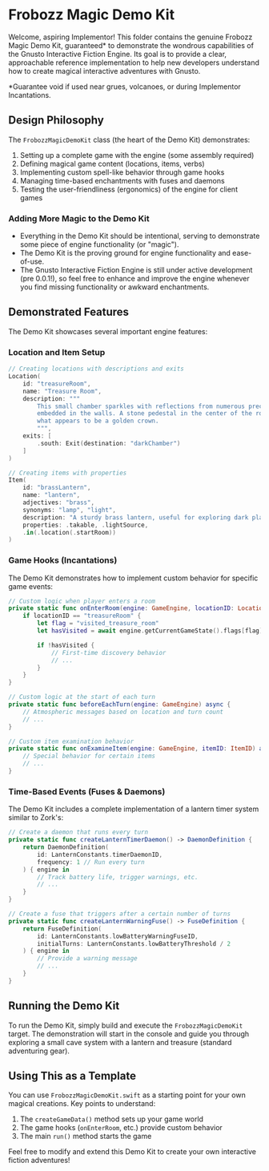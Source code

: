 # Frobozz Magic Demo Kit

Welcome, aspiring Implementor! This folder contains the genuine Frobozz Magic Demo Kit, guaranteed\* to demonstrate the wondrous capabilities of the Gnusto Interactive Fiction Engine. Its goal is to provide a clear, approachable reference implementation to help new developers understand how to create magical interactive adventures with Gnusto.

\*Guarantee void if used near grues, volcanoes, or during Implementor Incantations.

## Design Philosophy

The `FrobozzMagicDemoKit` class (the heart of the Demo Kit) demonstrates:

1. Setting up a complete game with the engine (some assembly required)
2. Defining magical game content (locations, items, verbs)
3. Implementing custom spell-like behavior through game hooks
4. Managing time-based enchantments with fuses and daemons
5. Testing the user-friendliness (ergonomics) of the engine for client games

### Adding More Magic to the Demo Kit

- Everything in the Demo Kit should be intentional, serving to demonstrate some piece of engine functionality (or "magic").
- The Demo Kit is the proving ground for engine functionality and ease-of-use.
- The Gnusto Interactive Fiction Engine is still under active development (pre 0.0.1!), so feel free to enhance and improve the engine whenever you find missing functionality or awkward enchantments.

## Demonstrated Features

The Demo Kit showcases several important engine features:

### Location and Item Setup

```swift
// Creating locations with descriptions and exits
Location(
    id: "treasureRoom",
    name: "Treasure Room",
    description: """
        This small chamber sparkles with reflections from numerous precious gems \
        embedded in the walls. A stone pedestal in the center of the room holds \
        what appears to be a golden crown.
        """,
    exits: [
        .south: Exit(destination: "darkChamber")
    ]
)

// Creating items with properties
Item(
    id: "brassLantern",
    name: "lantern",
    adjectives: "brass",
    synonyms: "lamp", "light",
    description: "A sturdy brass lantern, useful for exploring dark places.",
    properties: .takable, .lightSource,
    .in(.location(.startRoom))
)
```

### Game Hooks (Incantations)

The Demo Kit demonstrates how to implement custom behavior for specific game events:

```swift
// Custom logic when player enters a room
private static func onEnterRoom(engine: GameEngine, locationID: LocationID) async {
    if locationID == "treasureRoom" {
        let flag = "visited_treasure_room"
        let hasVisited = await engine.getCurrentGameState().flags[flag] ?? false

        if !hasVisited {
            // First-time discovery behavior
            // ...
        }
    }
}

// Custom logic at the start of each turn
private static func beforeEachTurn(engine: GameEngine) async {
    // Atmospheric messages based on location and turn count
    // ...
}

// Custom item examination behavior
private static func onExamineItem(engine: GameEngine, itemID: ItemID) async -> Bool {
    // Special behavior for certain items
    // ...
}
```

### Time-Based Events (Fuses & Daemons)

The Demo Kit includes a complete implementation of a lantern timer system similar to Zork's:

```swift
// Create a daemon that runs every turn
private static func createLanternTimerDaemon() -> DaemonDefinition {
    return DaemonDefinition(
        id: LanternConstants.timerDaemonID,
        frequency: 1 // Run every turn
    ) { engine in
        // Track battery life, trigger warnings, etc.
        // ...
    }
}

// Create a fuse that triggers after a certain number of turns
private static func createLanternWarningFuse() -> FuseDefinition {
    return FuseDefinition(
        id: LanternConstants.lowBatteryWarningFuseID,
        initialTurns: LanternConstants.lowBatteryThreshold / 2
    ) { engine in
        // Provide a warning message
        // ...
    }
}
```

## Running the Demo Kit

To run the Demo Kit, simply build and execute the `FrobozzMagicDemoKit` target. The demonstration will start in the console and guide you through exploring a small cave system with a lantern and treasure (standard adventuring gear).

## Using This as a Template

You can use `FrobozzMagicDemoKit.swift` as a starting point for your own magical creations. Key points to understand:

1. The `createGameData()` method sets up your game world
2. The game hooks (`onEnterRoom`, etc.) provide custom behavior
3. The main `run()` method starts the game

Feel free to modify and extend this Demo Kit to create your own interactive fiction adventures!

